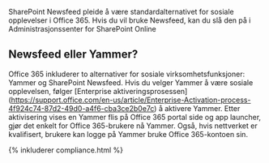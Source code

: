 

SharePoint Newsfeed pleide å være standardalternativet for sosiale opplevelser i Office 365. Hvis du vil bruke Newsfeed, kan du slå den på i Administrasjonssenter for SharePoint Online

## Newsfeed eller Yammer?
Office 365 inkluderer to alternativer for sosiale virksomhetsfunksjoner: Yammer og SharePoint Newsfeed. Hvis du velger Yammer å være sosiale opplevelsen, følger [Enterprise aktiveringsprosessen] (https://support.office.com/en-us/article/Enterprise-Activation-process-4f924c74-87d2-49d0-a4f6-cba3ce2b0e7c) å aktivere Yammer. Etter aktivisering vises en Yammer flis på Office 365 portal side og app launcher, gjør det enkelt for Office 365-brukere nå Yammer. Også, hvis nettverket er kvalifisert, brukere kan logge på Yammer bruke Office 365-kontoen sin.

{% inkluderer compliance.html %}
